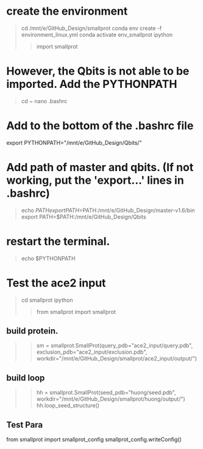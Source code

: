 # create the environment
> cd /mnt/e/GitHub_Design/smallprot
> conda env create -f environment_linux.yml
> conda activate env_smallprot
> ipython
>> import smallprot

# However, the Qbits is not able to be imported. Add the PYTHONPATH
> cd ~
> nano .bashrc
# Add to the bottom of the .bashrc file 
 export PYTHONPATH="/mnt/e/GitHub_Design/Qbits/"
# Add path of master and qbits. (If not working, put the 'export...' lines in .bashrc)
> echo $PATH
> export PATH=$PATH:/mnt/e/GitHub_Design/master-v1.6/bin
> export PATH=$PATH:/mnt/e/GitHub_Design/Qbits


# restart the terminal.
> echo $PYTHONPATH


# Test the ace2 input
> cd smallprot
> ipython
>> from smallprot import smallprot 

## build protein. 
>> sm = smallprot.SmallProt(query_pdb="ace2_input/query.pdb", exclusion_pdb="ace2_input/exclusion.pdb", workdir="/mnt/e/GitHub_Design/smallprot/ace2_input/output/")

## build loop
>> hh = smallprot.SmallProt(seed_pdb="huong/seed.pdb", workdir="/mnt/e/GitHub_Design/smallprot/huong/output/")
>> hh.loop_seed_structure()


## Test Para
from smallprot import smallprot_config
smallprot_config.writeConfig() 